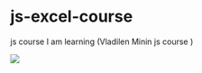 # js-excel-course
js course I am learning (Vladilen Minin js course )

<img src="https://thumbs.gfycat.com/WeakParallelCanadagoose-max-1mb.gif"/>
